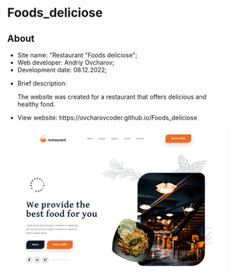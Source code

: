 # Foods_deliciose
<h2>About</h2>
<ul>
  <li>Site name: "Restaurant "Foods deliciose";</li>
  <li>Web developer: Andriy Ovcharov;</li>
  <li>Development date: 08.12.2022;</li>
  <li>
    <p>Brief description:</p>
    <p>The website was created for a restaurant that offers delicious and healthy food.</p>
  </li>
  
  <li>View website: https://ovcharovcoder.github.io/Foods_deliciose</li>
</ul>

<img src="screenshot.png" alt="screensot">

